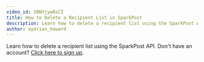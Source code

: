 ```yaml
---
video_id: VBNYjyw0sCI
title: How to Delete a Recipient List in SparkPost
description: Learn how to delete a recipient list using the SparkPost API.
author: aydrian_howard
---
```

Learn how to delete a recipient list using the SparkPost API. Don't have an account? [Click here to sign up](https://app.sparkpost.com/sign-up?src=SP-Website&sfdcid=701600000011daf).
